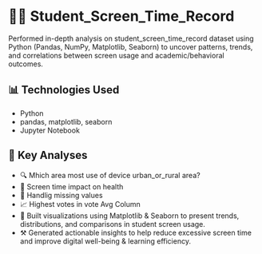 # 👩‍🎓 Student_Screen_Time_Record

Performed in-depth analysis on student_screen_time_record dataset using Python (Pandas, NumPy, Matplotlib, Seaborn) to uncover patterns, trends, and correlations between screen usage and academic/behavioral outcomes.

## 📊 Technologies Used
- Python
- pandas, matplotlib, seaborn
- Jupyter Notebook

## 📁 Key Analyses
- 🔍 Mhich area most use of device urban_or_rural area?
- 📱 Screen time impact on health
- 👀 Handlig missing values
- 📈 Highest votes in vote Avg Column
- 📎 Built visualizations using Matplotlib & Seaborn to present trends, distributions, and comparisons in student screen usage.
- ⚒ Generated actionable insights to help reduce excessive screen time and improve digital well-being & learning efficiency.

